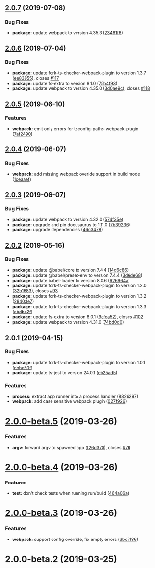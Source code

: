 ## [2.0.7](https://github.com/liangchunn/typescript-node-scripts/compare/v2.0.6...v2.0.7) (2019-07-08)


### Bug Fixes

* **package:** update webpack to version 4.35.3 ([23461f6](https://github.com/liangchunn/typescript-node-scripts/commit/23461f6))



## [2.0.6](https://github.com/liangchunn/typescript-node-scripts/compare/v2.0.5...v2.0.6) (2019-07-04)


### Bug Fixes

* **package:** update fork-ts-checker-webpack-plugin to version 1.3.7 ([ee83855](https://github.com/liangchunn/typescript-node-scripts/commit/ee83855)), closes [#117](https://github.com/liangchunn/typescript-node-scripts/issues/117)
* **package:** update fs-extra to version 8.1.0 ([75b4f93](https://github.com/liangchunn/typescript-node-scripts/commit/75b4f93))
* **package:** update webpack to version 4.35.0 ([3d0ae9c](https://github.com/liangchunn/typescript-node-scripts/commit/3d0ae9c)), closes [#118](https://github.com/liangchunn/typescript-node-scripts/issues/118)



## [2.0.5](https://github.com/liangchunn/typescript-node-scripts/compare/v2.0.4...v2.0.5) (2019-06-10)


### Features

* **webpack:** emit only errors for tsconfig-paths-webpack-plugin ([7af2490](https://github.com/liangchunn/typescript-node-scripts/commit/7af2490))



## [2.0.4](https://github.com/liangchunn/typescript-node-scripts/compare/v2.0.3...v2.0.4) (2019-06-07)


### Bug Fixes

* **webpack:** add missing webpack overide support in build mode ([1ceaaef](https://github.com/liangchunn/typescript-node-scripts/commit/1ceaaef))



## [2.0.3](https://github.com/liangchunn/typescript-node-scripts/compare/v2.0.2...v2.0.3) (2019-06-07)


### Bug Fixes

* **package:** update webpack to version 4.32.0 ([574f35e](https://github.com/liangchunn/typescript-node-scripts/commit/574f35e))
* **package:** upgrade and pin docusaurus to 1.11.0 ([7b39236](https://github.com/liangchunn/typescript-node-scripts/commit/7b39236))
* **package:** upgrade dependencies ([46c3478](https://github.com/liangchunn/typescript-node-scripts/commit/46c3478))



## [2.0.2](https://github.com/liangchunn/typescript-node-scripts/compare/v2.0.1...v2.0.2) (2019-05-16)


### Bug Fixes

* **package:** update @babel/core to version 7.4.4 ([14d6c86](https://github.com/liangchunn/typescript-node-scripts/commit/14d6c86))
* **package:** update @babel/preset-env to version 7.4.4 ([3d6de68](https://github.com/liangchunn/typescript-node-scripts/commit/3d6de68))
* **package:** update babel-loader to version 8.0.6 ([626964a](https://github.com/liangchunn/typescript-node-scripts/commit/626964a))
* **package:** update fork-ts-checker-webpack-plugin to version 1.2.0 ([32b1683](https://github.com/liangchunn/typescript-node-scripts/commit/32b1683)), closes [#93](https://github.com/liangchunn/typescript-node-scripts/issues/93)
* **package:** update fork-ts-checker-webpack-plugin to version 1.3.2 ([28403e7](https://github.com/liangchunn/typescript-node-scripts/commit/28403e7))
* **package:** update fork-ts-checker-webpack-plugin to version 1.3.3 ([ebdbe2f](https://github.com/liangchunn/typescript-node-scripts/commit/ebdbe2f))
* **package:** update fs-extra to version 8.0.1 ([9cfca52](https://github.com/liangchunn/typescript-node-scripts/commit/9cfca52)), closes [#102](https://github.com/liangchunn/typescript-node-scripts/issues/102)
* **package:** update webpack to version 4.31.0 ([74bd0d0](https://github.com/liangchunn/typescript-node-scripts/commit/74bd0d0))



## [2.0.1](https://github.com/liangchunn/typescript-node-scripts/compare/v2.0.0...v2.0.1) (2019-04-15)


### Bug Fixes

* **package:** update fork-ts-checker-webpack-plugin to version 1.0.1 ([cbbe50f](https://github.com/liangchunn/typescript-node-scripts/commit/cbbe50f))
* **package:** update ts-jest to version 24.0.1 ([eb25ad5](https://github.com/liangchunn/typescript-node-scripts/commit/eb25ad5))


### Features

* **process:** extract app runner into a process handler ([8826297](https://github.com/liangchunn/typescript-node-scripts/commit/8826297))
* **webpack:** add case sensitive webpack plugin ([027f926](https://github.com/liangchunn/typescript-node-scripts/commit/027f926))



# [2.0.0-beta.5](https://github.com/liangchunn/typescript-node-scripts/compare/v2.0.0-beta.4...v2.0.0-beta.5) (2019-03-26)


### Features

* **argv:** forward argv to spawned app ([f26d370](https://github.com/liangchunn/typescript-node-scripts/commit/f26d370)), closes [#76](https://github.com/liangchunn/typescript-node-scripts/issues/76)



# [2.0.0-beta.4](https://github.com/liangchunn/typescript-node-scripts/compare/v2.0.0-beta.3...v2.0.0-beta.4) (2019-03-26)


### Features

* **test:** don't check tests when running run/build ([464a06a](https://github.com/liangchunn/typescript-node-scripts/commit/464a06a))



# [2.0.0-beta.3](https://github.com/liangchunn/typescript-node-scripts/compare/v2.0.0-beta.2...v2.0.0-beta.3) (2019-03-26)


### Features

* **webpack:** support config override, fix empty errors ([dbc7186](https://github.com/liangchunn/typescript-node-scripts/commit/dbc7186))



# 2.0.0-beta.2 (2019-03-25)



